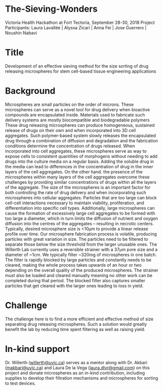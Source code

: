 # The-Sieving-Wonders 
Victoria Health Hackathon at Fort Tectoria, September 28-30, 2018
Project Participants: Laura Lavallée | Alyssa Zicari | Anna Fei | Jose Guerrero | Noushin Nabavi

# Title
Development of an effective sieving method for the size sorting of drug releasing microspheres for stem cell-based tissue engineering applications

# Background
Microspheres are small particles on the order of microns. These microspheres can serve as a novel tool for drug delivery when bioactive compounds are encapsulated inside. Materials used to fabricate such delivery systems are mostly biocompatible and biodegradable polymers These drug releasing microspheres can produce homogeneous, sustained release of drugs on their own and when incorporated into 3D cell aggregates. Such polymer-based system slowly releases the encapsulated drug
through a combination of diffusion and degradation and the fabrication conditions determine the concentration of drugs released. When incorporated into cell aggregates, these microspheres serve as way to expose cells to consistent quantities of morphogens without needing to add drugs into the culture media on a regular basis. Adding the soluble drug in the media can lead to differences in the concentration of drug in the inner layers of the cell aggregates. On the other hand. the presence of the microspheres within many layers of the cell aggregates overcome these challenges by providing similar concentrations of drugs within all the layers of the aggregate.
The size of the microspheres is an important factor for both controlling the rate of drug delivery and when incorporating such microspheres into cellular aggregates. Particles that are too large can block cell-cell interactions necessary to maintain viability, proliferation, and differentiation into specific cell types. Additionally, large microspheres can cause the formation of excessively large cell aggregates to be formed with too large a diameter, which in turn limits the diffusion of nutrient and oxygen diffusion into the centres of the aggregates – resulting in necrotic centers. Typically, desired microsphere size is <10μm to provide a linear release profile over time. Our microsphere fabrication process is volatile, producing particles with great variation in size. The particles need to be filtered to separate those below the size threshold from the larger unusable ones. The Willerth Lab currently uses a reversible strainer with a 37μm pore size and a diameter of ~1cm. We typically filter ~320mg of microspheres in one batch. The filter is rapidly blocked by large particles and constantly needs to be cleared, making the whole process takes upwards of an hour or two depending on the overall quality of the produced microspheres. The strainer must also be loaded and cleared manually meaning no other work can be completed during that period. The blocked filter also captures smaller particles that get cleared with the larger ones leading to loss in yield.

# Challenge
The challenge here is to find a more efficient and effective method of size separating drug releasing microspheres. Such a solution would greatly benefit the lab by reducing time spent filtering as well as raising yield.

# In-kind support
Dr. Willerth (willerth@uvic.ca) serves as a mentor along with Dr. Akbari (makbari@uvic.ca) and Laura De la Vega (laura.dlvr@gmail.com) on this project and donate microspheres as an in-kind contribution, including supplies to develop their filtration mechanisms and  microspheres for sorting to test devices.


